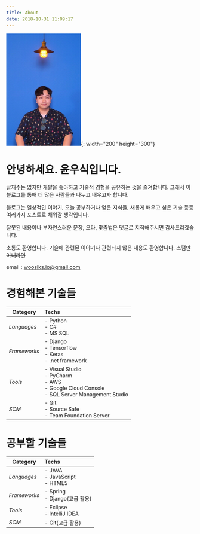 ```yaml
---
title: About
date: 2018-10-31 11:09:17
---
```

![윤우식](/images/profile.jpg){: width="200" height="300"}
# 안녕하세요. 윤우식입니다.
글재주는 없지만 개발을 좋아하고 기술적 경험을 공유하는 것을 즐겨합니다. 그래서 이 블로그를 통해 더 많은 사람들과 나누고 배우고자 합니다.

블로그는 일상적인 이야기, 오늘 공부하거나 얻은 지식들, 새롭게 배우고 싶은 기술 등등 여러가지 포스트로 채워갈 생각입니다.

잘못된 내용이나 부자연스러운 문장, 오타, 맞춤법은 댓글로 지적해주시면 감사드리겠습니다.

소통도 환영합니다. 기술에 관련된 이야기나 관련되지 않은 내용도 환영합니다. ~~스팸만 아니라면~~

email : woosiks.io@gmail.com


# 경험해본 기술들
| Category | Techs |
| ---------- | :--------- |
| <i class="fa fa-book fa-1x" aria-hidden="true"/> Languages | - Python <br> - C# <br> - MS SQL
| <i class="fa fa-suitcase fa-1x" aria-hidden="true"/> Frameworks | - Django <br> - Tensorflow <br> - Keras <br> - .net framework |
| <i class="fa fa-cog fa-1x" aria-hidden="true"/> Tools | - Visual Studio <br> - PyCharm <br> - AWS <br> - Google Cloud Console <br> - SQL Server Management Studio |
| <i class="fa fa-archive fa-1x" aria-hidden="true"/> SCM | - Git <br> - Source Safe <br> - Team Foundation Server |

# 공부할 기술들
| Category | Techs |
| ---------- | :--------- |
| <i class="fa fa-book fa-1x" aria-hidden="true"/> Languages | - JAVA <br> - JavaScript <br> - HTML5
| <i class="fa fa-suitcase fa-1x" aria-hidden="true"/> Frameworks | -  Spring <br> -  Django(고급 활용) |
| <i class="fa fa-cog fa-1x" aria-hidden="true"/> Tools | -  Eclipse <br> -  IntelliJ IDEA |
| <i class="fa fa-archive fa-1x" aria-hidden="true"/> SCM | - Git(고급 활용) |
